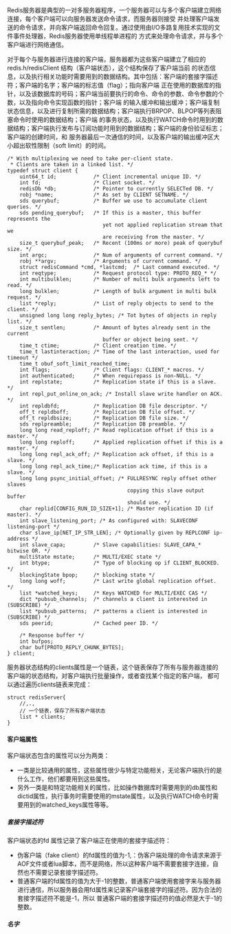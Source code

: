 Redis服务器是典型的一对多服务器程序，一个服务器可以与多个客户端建立网络连接，每个客户端可以向服务器发送命令请求，而服务器则接受
并处理客户端发送的命令请求，并向客户端返回命令回复。通过使用由I/O多路复用技术实现的文件事件处理器，Redis服务器使用单线程单进程的
方式来处理命令请求，并与多个客户端进行网络通信。

对于每个与服务器进行连接的客户端，服务器都为这些客户端建立了相应的redis.h/redisClient 结构（客户端状态），这个结构保存了客户端当前
的状态信息，以及执行相关功能时需要用到的数据结构。其中包括：客户端的套接字描述符；客户端的名字；客户端的标志值（flag）；指向客户端
正在使用的数据库的指针，以及该数据库的号码；客户端当前要执行的命令、命令的参数、命令参数的个数，以及指向命令实现函数的指针；客户端
的输入缓冲和输出缓冲；客户端复制状态信息，以及进行复制所需的数据结构；客户端执行BRPOP、BLPOP等列表阻塞命令时使用的数据结构；客户端
的事务状态，以及执行WATCH命令时用到的数据结构；客户端执行发布与订阅功能时用到的数据结构；客户端的身份验证标志；客户端的创建时间，和
服务器最后一次通信的时间，以及客户端的输出缓冲区大小超出软性限制（soft limit）的时间。

```
/* With multiplexing we need to take per-client state.
 * Clients are taken in a linked list. */
typedef struct client {
    uint64_t id;            /* Client incremental unique ID. */
    int fd;                 /* Client socket. */
    redisDb *db;            /* Pointer to currently SELECTed DB. */
    robj *name;             /* As set by CLIENT SETNAME. */
    sds querybuf;           /* Buffer we use to accumulate client queries. */
    sds pending_querybuf;   /* If this is a master, this buffer represents the
                               yet not applied replication stream that we
                               are receiving from the master. */
    size_t querybuf_peak;   /* Recent (100ms or more) peak of querybuf size. */
    int argc;               /* Num of arguments of current command. */
    robj **argv;            /* Arguments of current command. */
    struct redisCommand *cmd, *lastcmd;  /* Last command executed. */
    int reqtype;            /* Request protocol type: PROTO_REQ_* */
    int multibulklen;       /* Number of multi bulk arguments left to read. */
    long bulklen;           /* Length of bulk argument in multi bulk request. */
    list *reply;            /* List of reply objects to send to the client. */
    unsigned long long reply_bytes; /* Tot bytes of objects in reply list. */
    size_t sentlen;         /* Amount of bytes already sent in the current
                               buffer or object being sent. */
    time_t ctime;           /* Client creation time. */
    time_t lastinteraction; /* Time of the last interaction, used for timeout */
    time_t obuf_soft_limit_reached_time;
    int flags;              /* Client flags: CLIENT_* macros. */
    int authenticated;      /* When requirepass is non-NULL. */
    int replstate;          /* Replication state if this is a slave. */
    int repl_put_online_on_ack; /* Install slave write handler on ACK. */
    int repldbfd;           /* Replication DB file descriptor. */
    off_t repldboff;        /* Replication DB file offset. */
    off_t repldbsize;       /* Replication DB file size. */
    sds replpreamble;       /* Replication DB preamble. */
    long long read_reploff; /* Read replication offset if this is a master. */
    long long reploff;      /* Applied replication offset if this is a master. */
    long long repl_ack_off; /* Replication ack offset, if this is a slave. */
    long long repl_ack_time;/* Replication ack time, if this is a slave. */
    long long psync_initial_offset; /* FULLRESYNC reply offset other slaves
                                       copying this slave output buffer
                                       should use. */
    char replid[CONFIG_RUN_ID_SIZE+1]; /* Master replication ID (if master). */
    int slave_listening_port; /* As configured with: SLAVECONF listening-port */
    char slave_ip[NET_IP_STR_LEN]; /* Optionally given by REPLCONF ip-address */
    int slave_capa;         /* Slave capabilities: SLAVE_CAPA_* bitwise OR. */
    multiState mstate;      /* MULTI/EXEC state */
    int btype;              /* Type of blocking op if CLIENT_BLOCKED. */
    blockingState bpop;     /* blocking state */
    long long woff;         /* Last write global replication offset. */
    list *watched_keys;     /* Keys WATCHED for MULTI/EXEC CAS */
    dict *pubsub_channels;  /* channels a client is interested in (SUBSCRIBE) */
    list *pubsub_patterns;  /* patterns a client is interested in (SUBSCRIBE) */
    sds peerid;             /* Cached peer ID. */

    /* Response buffer */
    int bufpos;
    char buf[PROTO_REPLY_CHUNK_BYTES];
} client;
```


服务器状态结构的clients属性是一个链表，这个链表保存了所有与服务器连接的客户端的状态结构，对客户端执行批量操作，或者查找某个指定的客户端，
都可以通过遍历clients链表来完成：

```
struct redisServer{
    //,.,
    // 一个链表，保存了所有客户端状态
    list * clients;
}

```

#### 客户端属性
客户端状态包含的属性可以分为两类：

+ 一类是比较通用的属性，这些属性很少与特定功能相关，无论客户端执行的是什么工作，他们都要用到这些属性。
+ 另外一类是和特定功能相关的属性，比如操作数据库时需要用到的db属性和dictid属性，执行事务时需要使用的mstate属性，以及执行WATCH命令时需要用到的watched_keys属性等等。

##### 套接字描述符
客户端状态的fd 属性记录了客户端正在使用的套接字描述符：

+ 伪客户端（fake client）的fd属性的值为-1,：伪客户端处理的命令请求来源于AOF文件或者lua脚本，而不是网络，所以这种客户端不需要套接字连接，自然也不需要记录套接字描述符。
+ 普通客户端的fd属性的值为大于-1的整数，普通客户端使用套接字来与服务器进行通信，所以服务器会用fd属性来记录客户端套接字的描述符。因为合法的套接字描述符不能是-1，所以
普通客户端的套接字描述符的值必然是大于-1的整数。

##### 名字

